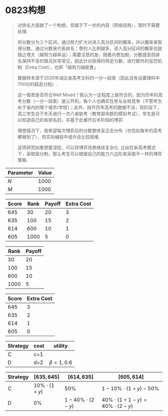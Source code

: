 # 0823构想

> 对排名方面做了一个构想，但属于下一步的内容（网络视角），暂时不需要处理. 
>
> 将分数分为三个区间，通过努力扩大对进入高分区间的概率，并以概率来取得分数，通过分数来代表排名；卷的人比例越多，进入高分区间的概率也就随之增大（越努力越幸运）；需要注意的是，随着内卷加剧，分数提高但排名保持不变的情况非常常见，因此针对获得的特定分数，进行额外的惩罚机制（Extra Cost），也即「越努力越疲惫」.  
>
> 数据样本源于2020年湖北省高考文科的一分一段表（因此没有设置理科中700分的超高分档）. 
>
> 这一情景是否符合Well Mixed？我认为一定程度上是符合的，因为历年的高考分数（一分一段表）是公开的，每个人也确实在参与全局竞争（不管考生处于省内的哪个城市/学校）；此外，抛开历年高考的数据不谈，现阶段下，高三学生会于冬天进行一次八省联考（教育部命题的模拟考试），学生是可以知道自己的省排名的，并基于此展开后半阶段的博弈. 
>
> 理想情况下，我希望每次博弈后的分数整体呈正态分布（也恰如每年的高考都做到了），但实际编程中或许会比较困难. 
>
> 这项研究如果想要深挖，可以将博弈场景继续复杂化. 比如在新高考模式下，采取赋分制，那么考生可以根据自己的能力六边形来采取不一样的博弈策略. 

| Parameter | Value |
| --------- | ----- |
| $N$       | 1000  |
| $M$       | 1000  |

| Score | Rank | Payoff | Extra Cost |
| ----- | ---- | ------ | ---------- |
| 645   | 30   | 20     | 3          |
| 635   | 100  | 15     | 2          |
| 614   | 600  | 10     | 1          |
| 605   | 1000 | 5      | 0          |

| Rank | Payoff |
| ---- | ------ |
| 30   | 20     |
| 100  | 15     |
| 600  | 10     |
| 1000 | 5      |

| Score | Extra Cost |
| ----- | ---------- |
| 645   | 3          |
| 635   | 2          |
| 614   | 1          |
| 605   | 0          |



| Strategy | cost | utility          |
| -------- | ---- | ---------------- |
| C        | c=1  |                  |
| D        | d=2  | $\beta = 1, 0.6$ |



| Strategy | $[635, 645]$     | $[614, 635]$       | $[605, 614]$                      |
| -------- | ---------------- | ------------------ | --------------------------------- |
| C        | $10\%\cdot(1+y)$ | 50%                | $1-10\%\cdot(1+y)-50\%%$          |
| D        | 0%               | $1-40\%\cdot(2-y)$ | $40\%\cdot(1+1-y)=40\%\cdot(2-y)$ |


